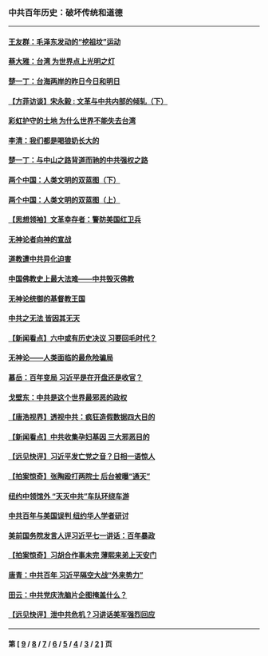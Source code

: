 ### 中共百年历史：破坏传统和道德
---
#### [王友群：毛泽东发动的“挖祖坟”运动](../../pages/nf1176114/n13723639.md?05240430) 
#### [蔡大雅：台湾 为世界点上光明之灯](../../pages/nf1176114/n13531530.md?05240430) 
#### [楚一丁：台海两岸的昨日今日和明日](../../pages/nf1176114/n13531468.md?05240430) 
#### [【方菲访谈】宋永毅 : 文革与中共内部的倾轧（下）](../../pages/nf1176114/n13486836.md?05240430) 
#### [彩虹护守的土地 为什么世界不能失去台湾](../../pages/nf1176114/n13476849.md?05240430) 
#### [李清：我们都是喝狼奶长大的](../../pages/nf1176114/n13471478.md?05240430) 
#### [楚一丁：与中山之路背道而驰的中共强权之路](../../pages/nf1176114/n13437270.md?05240430) 
#### [两个中国：人类文明的双蓝图（下）](../../pages/nf1176114/n13423132.md?05240430) 
#### [两个中国：人类文明的双蓝图（上）](../../pages/nf1176114/n13422687.md?05240430) 
#### [【思想领袖】文革幸存者：警防美国红卫兵](../../pages/nf1176114/n13339289.md?05240430) 
#### [无神论者向神的宣战](../../pages/nf1176114/n13281535.md?05240430) 
#### [道教遭中共异化迫害](../../pages/nf1176114/n13281463.md?05240430) 
#### [中国佛教史上最大法难——中共毁灭佛教](../../pages/nf1176114/n13281397.md?05240430) 
#### [无神论统御的基督教王国](../../pages/nf1176114/n13281280.md?05240430) 
#### [中共之无法 皆因其无天](../../pages/nf1176114/n13281088.md?05240430) 
#### [【新闻看点】六中或有历史决议 习要回毛时代？](../../pages/nf1176114/n13222895.md?05240430) 
#### [无神论——人类面临的最危险骗局](../../pages/nf1176114/n13196137.md?05240430) 
#### [慕岳：百年变局 习近平是在开盘还是收官？](../../pages/nf1176114/n13206516.md?05240430) 
#### [戈壁东：中共是这个世界最邪恶的政权](../../pages/nf1176114/n13085641.md?05240430) 
#### [【唐浩视界】透视中共：疯狂造假数据四大目的](../../pages/nf1176114/n13080590.md?05240430) 
#### [【新闻看点】中共收集孕妇基因 三大邪恶目的](../../pages/nf1176114/n13077182.md?05240430) 
#### [【远见快评】习近平发亡党之音？日相一语惊人](../../pages/nf1176114/n13074809.md?05240430) 
#### [【拍案惊奇】张陶殴打两院士 后台被曝“通天”](../../pages/nf1176114/n13070496.md?05240430) 
#### [纽约中领馆外 “天灭中共”车队环绕车游](../../pages/nf1176114/n13070693.md?05240430) 
#### [中共百年与美国误判 纽约华人学者研讨](../../pages/nf1176114/n13067969.md?05240430) 
#### [美前国务院发言人评习近平七一讲话：百年暴政](../../pages/nf1176114/n13066986.md?05240430) 
#### [【拍案惊奇】习胡合作事未完 薄熙来弟上天安门](../../pages/nf1176114/n13065867.md?05240430) 
#### [唐青：中共百年 习近平隔空大战“外来势力”](../../pages/nf1176114/n13065976.md?05240430) 
#### [田云：中共党庆洗脑片企图掩盖什么？](../../pages/nf1176114/n13064395.md?05240430) 
#### [【远见快评】泄中共危机？习讲话美军强烈回应](../../pages/nf1176114/n13064269.md?05240430) 

---
#### 第 [ [9](./9.md?05240430) / [8](./8.md?05240430) / [7](./7.md?05240430) / [6](./6.md?05240430) / [5](./5.md?05240430) / [4](./4.md?05240430) / [3](./3.md?05240430) / [2](./2.md?05240430) ] 页

